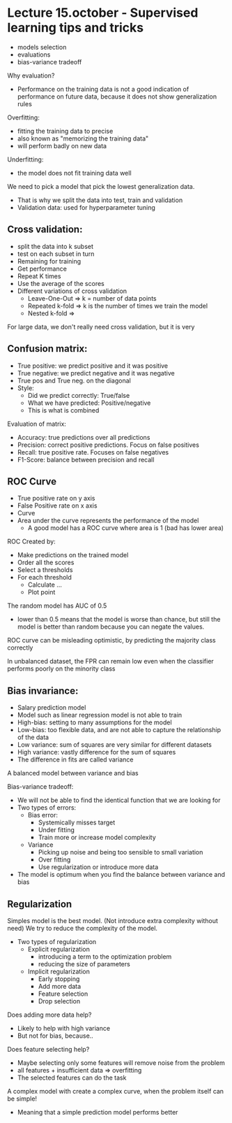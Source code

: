 # Lecture 15.october - Supervised learning tips and tricks 

- models selection 
- evaluations
- bias-variance tradeoff


Why evaluation?
- Performance on the training data is not a good indication of performance on future data, because it does not show generalization rules

Overfitting: 
- fitting the training data to precise
- also known as "memorizing the training data"
- will perform badly on new data


Underfitting:
- the model does not fit training data well

We need to pick a model that pick the lowest generalization data.
- That is why we split the data into test, train and validation 
- Validation data: used for hyperparameter tuning 


## Cross validation: 
- split the data into k subset
- test on each subset in turn 
- Remaining for training 
- Get performance
- Repeat K times
- Use the average of the scores 
- Different variations of cross validation
  - Leave-One-Out => k = number of data points
  - Repeated k-fold => k is the number of times we train the model
  - Nested k-fold => 


For large data, we don't really need cross validation, but it is very 



## Confusion matrix:
- True positive: we predict positive and it was positive
- True negative: we predict negative and it was negative
- True pos and True neg. on the diagonal 
- Style:
  - Did we predict correctly: True/false 
  - What we have predicted: Positive/negative 
  - This is what is combined 

Evaluation of matrix:
- Accuracy: true predictions over all predictions
- Precision: correct positive predictions. Focus on false positives
- Recall: true positive rate. Focuses on false negatives 
- F1-Score: balance between precision and recall 


## ROC Curve
- True positive rate on y axis
- False Positive rate on x axis
- Curve 
- Area under the curve represents the performance of the model 
  - A good model has a ROC curve where area is 1 (bad has lower area)


ROC Created by:
- Make predictions on the trained model
- Order all the scores
- Select a thresholds
- For each threshold
  - Calculate ...
  - Plot point

The random model has AUC of 0.5
- lower than 0.5 means that the model is worse than chance, but still the model is better than random because you can negate the values.

ROC curve can be misleading optimistic, by predicting the majority class correctly 

In unbalanced dataset, the FPR can remain low even when the classifier performs poorly on the minority class 

## Bias invariance: 
- Salary prediction model
- Model such as linear regression model is not able to train
- High-bias: setting to many assumptions for the model
- Low-bias: too flexible data, and are not able to capture the relationship of the data 
- Low variance: sum of squares are very similar for different datasets
- High variance: vastly difference for the sum of squares 
- The difference in fits are called variance 

A balanced model between variance and bias

Bias-variance tradeoff: 
- We will not be able to find the identical function that we are looking for 
- Two types of errors: 
  - Bias error:
    - Systemically misses target 
    - Under fitting
    - Train more or increase model complexity 
  - Variance
    - Picking up noise and being too sensible to small variation
    - Over fitting  
    - Use regularization or introduce more data 
- The model is optimum when you find the balance between variance and bias 


## Regularization 

Simples model is the best model. (Not introduce extra complexity without need)
We try to reduce the complexity of the model. 

- Two types of regularization 
    - Explicit regularization 
      - introducing a term to the optimization problem 
      - reducing the size of parameters
    - Implicit regularization 
      - Early stopping
      - Add more data
      - Feature selection 
      - Drop selection 


Does adding more data help?
- Likely to help with high variance 
- But not for bias, because..


Does feature selecting help?
- Maybe selecting only some features will remove noise from the problem
- all features + insufficient data => overfitting 
- The selected features can do the task 


A complex model with create a complex curve, when the problem itself can be simple!
- Meaning that a simple prediction model performs better